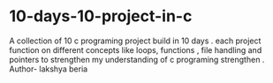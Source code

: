 # 10-days-10-project-in-c
A collection of 10 c programing project build in 10 days . each project function on different concepts like loops, functions , file handling and pointers to strengthen my understanding of c programing strengthen .
<br>
Author- lakshya beria

